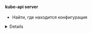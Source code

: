 #### kube-api server
* Найти, где находится конфигурация
<details>  
``` bash
 cat /etc/kubernetes/manifests/kube-apiserver.yaml</br>
 cat /etc/systemd/system/kube-apiserver.service </br>
 ps -aux | grep -i apiserver 
```
</details>